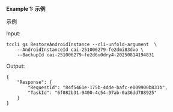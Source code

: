 **Example 1: 示例**

示例

Input: 

```
tccli gs RestoreAndroidInstance --cli-unfold-argument  \
    --AndroidInstanceId cai-251006279-fe2dmi83dvo \
    --BackupId cai-251006279-fe2d6u0dry4-20250814194831
```

Output: 
```
{
    "Response": {
        "RequestId": "84f5461e-175b-4dde-bafc-e009900b831b",
        "TaskId": "6f082b31-9400-4c54-97ab-0a36dd788925"
    }
}
```

